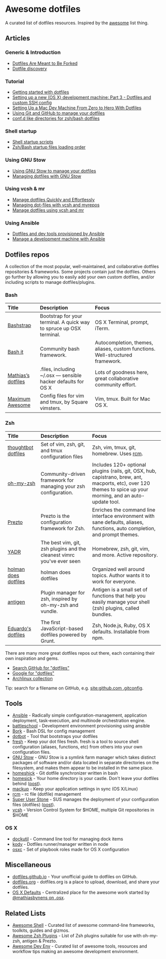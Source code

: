 # Awesome dotfiles

A curated list of dotfiles resources. Inspired by the [awesome](https://github.com/sindresorhus/awesome) list thing.

## Articles

### Generic & Introduction

* [Dotfiles Are Meant to Be Forked](http://zachholman.com/2010/08/dotfiles-are-meant-to-be-forked/)
* [Dotfile discovery](http://wynnnetherland.com/journal/dotfiles-discovery)

### Tutorial

* [Getting started with dotfiles](https://medium.com/@webprolific/getting-started-with-dotfiles-43c3602fd789)
* [Setting up a new (OS X) development machine: Part 3 - Dotfiles and custom SSH config](http://mattstauffer.co/blog/setting-up-a-new-os-x-development-machine-part-3-dotfiles-rc-files-and-ssh-config)
* [Setting Up a Mac Dev Machine From Zero to Hero With Dotfiles](http://code.tutsplus.com/tutorials/setting-up-a-mac-dev-machine-from-zero-to-hero-with-dotfiles--net-35449)
* [Using Git and GitHub to manage your dotfiles](http://blog.smalleycreative.com/tutorials/using-git-and-github-to-manage-your-dotfiles/)
* [conf.d like directories for zsh/bash dotfiles](http://chr4.org/blog/2014/09/10/conf-dot-d-like-directories-for-zsh-slash-bash-dotfiles/)

### Shell startup

* [Shell startup scripts](http://blog.flowblok.id.au/2013-02/shell-startup-scripts.html)
* [Zsh/Bash startup files loading order](http://shreevatsa.wordpress.com/2008/03/30/zshbash-startup-files-loading-order-bashrc-zshrc-etc/)

### Using GNU Stow

* [Using GNU Stow to manage your dotfiles](http://brandon.invergo.net/news/2012-05-26-using-gnu-stow-to-manage-your-dotfiles.html)
* [Managing dotfiles with GNU Stow](http://taihen.org/managing-dotfiles-with-gnu-stow/)

### Using vcsh & mr

* [Manage dotfiles Quickly and Effortlessly](http://www.martin-burger.net/blog/unix-shell/manage-dotfiles-quickly-and-effortlessly/)
* [Managing dot-files with vcsh and myrepos](http://blog.tfnico.com/2014/03/managing-dot-files-with-vcsh-and-myrepos.html)
* [Manage dotfiles using vcsh and mr](http://www.kunxi.org/blog/2014/02/manage-dotfiles-using-vcsh-and-mr/)

### Using Ansible

* [Dotfiles and dev tools provisioned by Ansible](http://palcu.blogspot.nl/2014/06/dotfiles-and-dev-tools-provisioned-by.html)
* [Manage a development machine with Ansible](http://kreusch.com.br/blog/2013/12/03/manage-a-development-machine-with-ansible/)

## Dotfiles repos

A collection of the most popular, well-maintained, and collaborative dotfiles repositories & frameworks. Some projects contain just the dotfiles. Others go further by allowing you to easily add your own custom dotfiles, and/or including scripts to manage dotfiles/plugins.

### Bash

Title | Description | Focus
:--|:--|:--
[Bashstrap](https://github.com/barryclark/bashstrap) | Bootstrap for your terminal. A quick way to spruce up OSX terminal. | OS X Terminal, prompt, iTerm.
[Bash it](https://github.com/revans/bash-it) | Community bash framework. | Autocompletion, themes, aliases, custom functions. Well-structured framework.
[Mathias’s dotfiles](http://mths.be/dotfiles) | .files, including ~/.osx — sensible hacker defaults for OS X | Lots of goodness here, great collaborative community effort.
[Maximum Awesome](https://github.com/square/maximum-awesome) | Config files for vim and tmux, by Square vimsters. | Vim, tmux. Built for Mac OS X.

### Zsh

Title | Description | Focus
:--|:--|:--
[thoughtbot dotfiles](https://github.com/thoughtbot/dotfiles) | Set of vim, zsh, git, and tmux configuration files | Zsh, vim, tmux, git, homebrew. Uses [rcm](https://github.com/thoughtbot/rcm).
[oh-my-zsh](http://ohmyz.sh/) | Community-driven framework for managing your zsh configuration. | Includes 120+ optional plugins (rails, git, OSX, hub, capistrano, brew, ant, macports, etc), over 120 themes to spice up your morning, and an auto-update tool.
[Prezto](https://github.com/sorin-ionescu/prezto) | Prezto is the configuration framework for Zsh. | Enriches the command line interface environment with sane defaults, aliases, functions, auto completion, and prompt themes.
[YADR](http://skwp.github.io/dotfiles/) | The best vim, git, zsh plugins and the cleanest vimrc you've ever seen | Homebrew, zsh, git, vim, and more. Active repository.
[holman does dotfiles](https://github.com/holman/dotfiles) | holman does dotfiles | Organized well around topics. Author wants it to work for everyone.
[antigen](http://antigen.sharats.me/) | Plugin manager for zsh, inspired by oh-my-zsh and vundle. | Antigen is a small set of functions that help you easily manage your shell (zsh) plugins, called bundles.
[Eduardo's dotfiles](https://github.com/eduardolundgren/dotfiles) | The first JavaScript-based dotfiles powered by Grunt. | Zsh, Node.js, Ruby, OS X defaults. Installable from npm.

There are many more great dotfiles repos out there, each containing their own inspiration and gems.

* [Search GitHub for "dotfiles"](https://github.com/search?q=dotfiles&type=Repositories)
* [Google for "dotfiles"](https://www.google.com/#q=dotfiles)
* [Archlinux collection](https://wiki.archlinux.org/index.php/Dotfiles)

Tip: search for a filename on GitHub, e.g. [site:github.com .gitconfig](https://www.google.com/#q=site:github.com+.gitconfig).

## Tools

* [Ansible](http://www.ansible.com/home) - Radically simple configuration-management, application deployment, task-execution, and multinode orchestration engine.
* [battleschool](https://github.com/spencergibb/battleschool) - Development environment provisioning using ansible
* [Bork](https://github.com/mattly/bork) - Bash DSL for config management
* [dotbot](https://github.com/anishathalye/dotbot) - Tool that bootstraps your dotfiles
* [fresh](http://freshshell.com/) - Keep your dot files fresh. fresh is a tool to source shell configuration (aliases, functions, etc) from others into your own configuration files.
* [GNU Stow](http://www.gnu.org/software/stow/) - GNU Stow is a symlink farm manager which takes distinct packages of software and/or data located in separate directories on the filesystem, and makes them appear to be installed in the same place.
* [homeshick](https://github.com/andsens/homeshick) - Git dotfile synchronizer written in bash
* [homesick](https://github.com/technicalpickles/homesick) - Your home directory is your castle. Don't leave your dotfiles behind ([post](http://technicalpickles.com/posts/never-leave-your-dotfiles-behind-again-with-homesick/)).
* [mackup](https://github.com/lra/mackup) - Keep your application settings in sync (OS X/Linux)
* [rcm](https://github.com/thoughtbot/rcm) - rc file (dotfile) management
* [Super User Stone](https://github.com/NorfairKing/super-user-stone) - SUS manages the deployment of your configuration files (dotfiles)  ([post](http://blog.cs-syd.eu/super-user-stone/)).
* [vcsh](https://github.com/RichiH/vcsh) - Version Control System for $HOME, multiple Git repositories in $HOME

### OS X

* [dockutil](https://github.com/kcrawford/dockutil) - Command line tool for managing dock items
* [kody](https://github.com/jh3y/kody) - Dotfiles runner/manager written in node
* [osxc](http://osxc.github.io/) - Set of playbook roles made for OS X configuration

## Miscellaneous

* [dotfiles.github.io](http://dotfiles.github.io/) - Your unofficial guide to dotfiles on GitHub.
* [dotfiles.org](http://dotfiles.org/) - dotfiles.org is a place to upload, download, and share your dotfiles.
* [OS X Defaults](https://github.com/kevinSuttle/OSXDefaults) - Centralized place for the awesome work started by [@mathiasbynens on .osx](https://github.com/mathiasbynens/dotfiles#sensible-os-x-defaults).

## Related Lists

* [Awesome Shell](https://github.com/alebcay/awesome-shell) - Curated list of awesome command-line frameworks, toolkits, guides and gizmos.
* [Awesome Zsh Plugins](https://github.com/unixorn/awesome-zsh-plugins) - List of Zsh plugins suitable for use with oh-my-zsh, antigen & Prezto.
* [Awesome Dev Env](https://github.com/jondot/awesome-devenv) - Curated list of awesome tools, resources and workflow tips making an awesome development environment.

